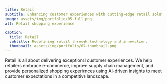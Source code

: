 ```yaml
---
title: Retail
subtitle: Enhancing customer experiences with cutting-edge retail solutions.
image: assets/img/portfolio/05-full.png
alt: Retail shopping experience

caption:
  title: Retail
  subtitle: Redefining retail through technology and innovation.
  thumbnail: assets/img/portfolio/05-thumbnail.png
---
```

Retail is all about delivering exceptional customer experiences. We help retailers embrace e-commerce, improve supply chain management, and provide personalized shopping experiences using AI-driven insights to meet customer expectations in a competitive landscape.
